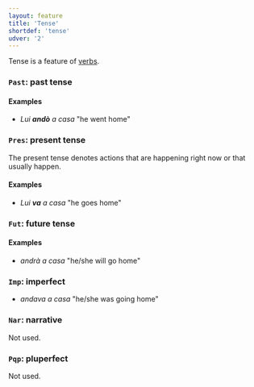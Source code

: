 ```yaml
---
layout: feature
title: 'Tense'
shortdef: 'tense'
udver: '2'
---
```


Tense is a feature of [verbs](u-pos/VERB).

### <a name="Past">`Past`</a>: past tense

#### Examples

* _Lui <b>andò</b> a casa_ "he went home"

### <a name="Pres">`Pres`</a>: present tense

The present tense denotes actions that are happening right now or that
usually happen.

#### Examples

* _Lui <b>va</b> a casa_ "he goes home"

### <a name="Fut">`Fut`</a>: future tense

#### Examples

* _andrà a casa_ "he/she will go home"

### <a name="Imp">`Imp`</a>: imperfect

* _andava a casa_ "he/she was going home"

### <a name="Nar">`Nar`</a>: narrative

Not used.

### <a name="Pqp">`Pqp`</a>: pluperfect

Not used.

<!-- Interlanguage links updated Čt lis 12 09:43:07 CET 2020 -->
